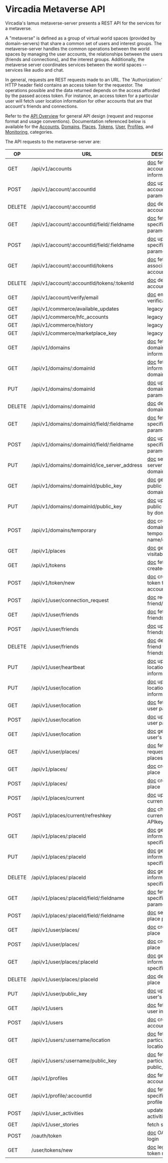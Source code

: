 # Vircadia Metaverse API

Vircadia's Iamus metaverse-server presents a REST API
for the services for a metaverse.

A "metaverse" is defined as a group of virtual world spaces (provided
by domain-servers) that share a common set of users and interest groups.
The metaverse-server handles the common operations between the world spaces
by managing the user accounts, the relationships between the users
(friends and connections), and the interest groups.
Additionally, the metaverse server coordinates services between the
world spaces -- services like audio and chat.

In general, requests are REST requests made to an URL. The 'Authorization:'
HTTP header field contains an access token for the requestor.
The operations possible and the data returned depends on the access
afforded by the passed access token. For instance, an access token
for a particular user will fetch user location information for other
accounts that are that account's friends and connections.

Refer to the [API Overview](./API-Overview.md) for general API design
(request and response format and usage conventions).
Documentation referenced below is available for the
[Accounts](./API-Accounts.md),
[Domains](./API-Domains.md),
[Places](./API-Places.md),
[Tokens](./API-Tokens.md),
[User](./API-Users.md),
[Profiles](./API-Profiles.md),
and
[Monitoring](./API-Monitoring.md),
categories.

The API requests to the metaverse-server are:

| OP     | URL | DESCRIPTION |
| ------ | --- | ----------- |
| GET    | /api/v1/accounts                  | [doc](./API-Accounts.md#get-apiv1accounts) fetch list of account information |
| POST   | /api/v1/account/:accountId        | [doc](./API-Accounts.md#post-apiv1accountaccountid) update account parameters |
| DELETE | /api/v1/account/:accountId        | [doc](./API-Accounts.md#delete-apiv1accountaccountid) delete account |
| GET    | /api/v1/account/:accountId/field/:fieldname | [doc](./API-Accounts.md#get-apiv1accountaccountidfieldfieldname) fetch specific account parameter |
| POST   | /api/v1/account/:accountId/field/:fieldname | [doc](./API-Accounts.md#post-apiv1accountaccountidfieldfieldname) update specific account parameter |
| GET    | /api/v1/account/:accountId/tokens | [doc](./API-Accounts.md#get-apiv1accountaccountidtokens) fetch tokens associated with account |
| DELETE | /api/v1/account/:accountId/tokens/:tokenId | [doc](./API-Accounts.md#delete-apiv1accountaccountidtokenstokenid) delete accounts token |
| GET    | /api/v1/account/verify/email       | [doc](./API-Accounts.md#get-apiv1accountverifyemail) email verification URL |
| GET    | /api/v1/commerce/available_updates | legacy request |
| GET    | /api/v1/commerce/hfc_accounts      | legacy request |
| GET    | /api/v1/commerce/history           | legacy request |
| GET    | /api/v1/commerce/marketplace_key   | legacy request |
| GET    | /api/v1/domains                    | [doc](./API-Domains.md#) fetch list of domain information |
| GET    | /api/v1/domains/:domainId          | [doc](./API-Domains.md#get-apiv1domainsdomainid) fetch information for a domain |
| PUT    | /api/v1/domains/:domainId          | [doc](./API-Domains.md#put-apiv1domainsdomainid) update domain parameters |
| DELETE | /api/v1/domains/:domainId          | [doc](./API-Domains.md#delete-apiv1domainsdomainid) delete a domain entry |
| GET    | /api/v1/domains/:domainId/field/:fieldname  | [doc](./API-Domains.md#get-apiv1domainsdomainidfieldfieldname) fetch specific account parameter |
| POST   | /api/v1/domains/:domainId/field/:fieldname  | [doc](./API-Domains.md#post-apiv1domainsdomainidfieldfieldname) update specific account parameter |
| PUT    | /api/v1/domains/:domainId/ice_server_address  | [doc](./API-Domains.md#put-apiv1domainsdomainidiceserveraddress) set the ice-server used by domain |
| GET    | /api/v1/domains/:domainId/public_key | [doc](./API-Domains.md#get-apiv1domainsdomainidpublic_key) get the public key for a domain |
| PUT    | /api/v1/domains/:domainId/public_key | [doc](./API-Domains.md#put-apiv1domainsdomainidpublic_key) update public key used by domain |
| POST   | /api/v1/domains/temporary            | [doc](./API-Domains.md#post-apiv1domainstemporary) create a domain temporary name/entry |
| GET    | /api/v1/places                  | [doc](./API-Places.md#get-apiv1places) get list of visitable places |
| GET    | /api/v1/tokens                  | [doc](./API-Tokens.md#get-apiv1tokens) fetch list of created tokens |
| POST   | /api/v1/token/new               | [doc](./API-Tokens.md#post-apiv1tokennew) create a new token for account/domain |
| POST   | /api/v1/user/connection_request | [doc](./API-Users.md#post-apiv1userconnection_request) request friend/connection |
| GET    | /api/v1/user/friends            | [doc](./API-Users.md#get-apiv1userfriends) fetch list of friends |
| POST   | /api/v1/user/friends            | [doc](./API-Users.md#post-apiv1userfriends) update list of friends |
| DELETE | /api/v1/user/friends            | [doc](./API-Users.md#delete-apiv1userfriends) delete a friend from list of friends |
| PUT    | /api/v1/user/heartbeat          | [doc](./API-Users.md#put-apiv1userheartbeat) update user location/login information |
| PUT    | /api/v1/user/location           | [doc](./API-Users.md#put-apiv1userlocation) update user location information |
| GET    | /api/v1/user/location           | [doc](./API-Users.md#get-apiv1userlocker) fetch per-user parameters |
| POST   | /api/v1/user/location           | [doc](./API-Users.md#post-apiv1userlocker) update per-user parameters |
| GET    | /api/v1/user/location           | [doc](./API-Users.md#get-apiv1userprofile) get this user's profile |
| GET    | /api/v1/user/places/            | [doc](./API-places.md#get-apiv1userplaces) fetch requesting user's places |
| GET    | /api/v1/places/                 | [doc](./API-places.md#get-apiv1places) create a place |
| POST   | /api/v1/places/                 | [doc](./API-places.md#post-apiv1places) create a place |
| POST   | /api/v1/places/current          | [doc](./API-places.md#post-apiv1placescurrent) update current place info |
| POST   | /api/v1/places/current/refreshkey | [doc](./API-places.md#post-apiv1placescurrentrefreshkey) change the current input APIkey |
| GET    | /api/v1/places/:placeId         | [doc](./API-places.md#get-apiv1placesplaceId) get information on specific place |
| PUT    | /api/v1/places/:placeId         | [doc](./API-places.md#put-apiv1placesplaceId) get information on specific place |
| DELETE | /api/v1/places/:placeId         | [doc](./API-places.md#delete-apiv1placesplaceId) get information on specific place |
| GET    | /api/v1/places/:placeId/field/:fieldname  | [doc](./API-places.md#get-apiv1placesplaceidfieldfieldname) fetch specific place parameter |
| POST   | /api/v1/places/:placeId/field/:fieldname  | [doc](./API-places.md#post-apiv1placesplaceidfieldfieldname) set specific place parameter |
| GET    | /api/v1/user/places/            | [doc](./API-places.md#get-apiv1userplaces) create a place |
| POST   | /api/v1/user/places/            | [doc](./API-places.md#post-apiv1userplaces) create a place |
| GET    | /api/v1/user/places/:placeId    | [doc](./API-places.md#get-apiv1userplacesplaceId) get information on specific place |
| DELETE | /api/v1/user/places/:placeId    | [doc](./API-places.md#delete-apiv1userplacesplaceId) delete a place |
| PUT    | /api/v1/user/public_key         | [doc](./API-Users.md#put-apiv1userpublic_key) update this user's public key |
| GET    | /api/v1/users                   | [doc](./API-Users.md#get-apiv1users) fetch list of user information |
| POST   | /api/v1/users                   | [doc](./API-Users.md#post-apiv1users) create account |
| GET    | /api/v1/users/:username/location  | [doc](./API-Users.md#) fetch a particular user's location |
| GET    | /api/v1/users/:username/public_key | [doc](./API-Users.md#) fetch a particular user's public_key |
| GET    | /api/v1/profiles                | [doc](./API-Profiles.md#) fetch account profiles |
| GET    | /api/v1/profile/:accountId      | [doc](./API-Profiles.md#get-apiv1profileaccountId) fetch specific account profile |
| POST   | /api/v1/user_activities         | update the user activitiy state |
| GET    | /api/v1/user_stories            | fetch stories |
| POST   | /oauth/token                    | [doc](./API-Tokens.md#post-oauthtoken) OAUTH2 login |
| GET    | /user/tokens/new                | [doc](./API-Tokens.md#get-usertokensnew) legacy initial token request |
